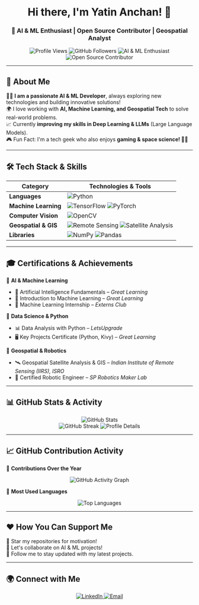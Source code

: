 <h1 align="center">  
  Hi there, I'm Yatin Anchan! 👋  
</h1>  

<h3 align="center">🚀 AI & ML Enthusiast | Open Source Contributor | Geospatial Analyst</h3>  

<p align="center">
  <img src="https://komarev.com/ghpvc/?username=yatin-anchan&label=Profile%20Views&color=0e75b6&style=flat" alt="Profile Views" />
  <img src="https://img.shields.io/github/followers/yatin-anchan?label=Followers&style=social" alt="GitHub Followers" />
  <img src="https://img.shields.io/badge/AI%20%26%20ML-Enthusiast-blue" alt="AI & ML Enthusiast" />
  <img src="https://img.shields.io/badge/Open%20Source-Contributor-success" alt="Open Source Contributor" />
</p>  

---

## 🚀 About Me
👨‍💻 **I am a passionate AI & ML Developer**, always exploring new technologies and building innovative solutions!  
🌍 I love working with **AI, Machine Learning, and Geospatial Tech** to solve real-world problems.  
📈 Currently **improving my skills in Deep Learning & LLMs** (Large Language Models).  
🎮 Fun Fact: I'm a tech geek who also enjoys **gaming & space science! 🚀🌌**

---

## **🛠 Tech Stack & Skills**  

| **Category**           | **Technologies & Tools** |
|------------------------|------------------------|
| **Languages**         | ![Python](https://img.shields.io/badge/Python-3776AB?style=for-the-badge&logo=python&logoColor=white) |
| **Machine Learning**   | ![TensorFlow](https://img.shields.io/badge/TensorFlow-FF6F00?style=for-the-badge&logo=tensorflow&logoColor=white) ![PyTorch](https://img.shields.io/badge/PyTorch-EE4C2C?style=for-the-badge&logo=pytorch&logoColor=white) |
| **Computer Vision**    | ![OpenCV](https://img.shields.io/badge/OpenCV-0052CC?style=for-the-badge&logo=opencv&logoColor=white) |
| **Geospatial & GIS**   | ![Remote Sensing](https://img.shields.io/badge/Remote%20Sensing-4682B4?style=for-the-badge&logo=googleearth&logoColor=white) ![Satellite Analysis](https://img.shields.io/badge/Satellite%20Data-FFA500?style=for-the-badge&logo=nasa&logoColor=white) |
| **Libraries**         | ![NumPy](https://img.shields.io/badge/NumPy-013243?style=for-the-badge&logo=numpy&logoColor=white) ![Pandas](https://img.shields.io/badge/Pandas-150458?style=for-the-badge&logo=pandas&logoColor=white) |

---

## **🎓 Certifications & Achievements**  

📌 **AI & Machine Learning**  
- 🏅 Artificial Intelligence Fundamentals – *Great Learning*  
- 🏅 Introduction to Machine Learning – *Great Learning*  
- 🏅 Machine Learning Internship – *Externs Club*  

📌 **Data Science & Python**  
- 📊 Data Analysis with Python – *LetsUpgrade*  
- 🖥 Key Projects Certificate (Python, Kivy) – *Great Learning*  

📌 **Geospatial & Robotics**  
- 🛰 Geospatial Satellite Analysis & GIS – *Indian Institute of Remote Sensing (IIRS), ISRO*  
- 🤖 Certified Robotic Engineer – *SP Robotics Maker Lab*  

---

## **📊 GitHub Stats & Activity**  
<p align="center">
  <img src="https://github-readme-stats.vercel.app/api?username=yatin-anchan&show_icons=true&theme=tokyonight" alt="GitHub Stats" /><br />
  <img src="https://github-readme-streak-stats.herokuapp.com/?user=yatin-anchan&theme=tokyonight" alt="GitHub Streak" />
  <img src="https://github-profile-summary-cards.vercel.app/api/cards/profile-details?username=yatin-anchan&theme=tokyonight" alt="Profile Details" />
</p>

---

## **📈 GitHub Contribution Activity**  
📌 **Contributions Over the Year**  
<p align="center">
  <img src="https://github-readme-activity-graph.vercel.app/graph?username=yatin-anchan&theme=tokyonight" alt="GitHub Activity Graph" />
</p>

📌 **Most Used Languages**  
<p align="center">
  <img src="https://github-readme-stats.vercel.app/api/top-langs/?username=yatin-anchan&layout=compact&theme=tokyonight" alt="Top Languages" />
</p>

---

## ❤️ How You Can Support Me
🌟 Star my repositories for motivation!  
🤝 Let's collaborate on AI & ML projects!  
👀 Follow me to stay updated with my latest projects.

---


## **🌍 Connect with Me**  
<p align="center">
  <a href="https://www.linkedin.com/in/yatin-anil-anchan/">
    <img src="https://img.shields.io/badge/LinkedIn-0077B5?style=for-the-badge&logo=linkedin&logoColor=white" alt="LinkedIn">
  </a>
  <a href="mailto:yatin.a.anchan@gmail.com">
    <img src="https://img.shields.io/badge/Email-D14836?style=for-the-badge&logo=gmail&logoColor=white" alt="Email">
  </a>
</p>
